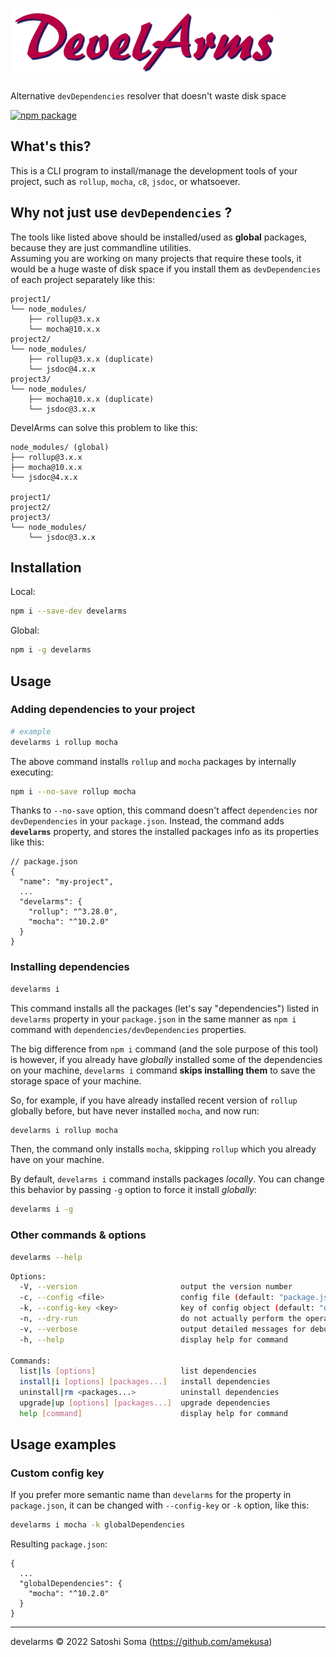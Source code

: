 # ![DevelArms](https://raw.githubusercontent.com/amekusa/develarms/master/logo.png)
Alternative `devDependencies` resolver that doesn't waste disk space

[![npm package](https://img.shields.io/badge/dynamic/json?label=npm%0Apackage&query=%24%5B%27dist-tags%27%5D%5B%27latest%27%5D&url=https%3A%2F%2Fregistry.npmjs.org%2Fdevelarms%2F)](https://www.npmjs.com/package/develarms)


## What's this?
This is a CLI program to install/manage the development tools of your project, such as `rollup`, `mocha`, `c8`, `jsdoc`, or whatsoever.

## Why not just use `devDependencies` ?
The tools like listed above should be installed/used as **global** packages, because they are just commandline utilities.<br>
Assuming you are working on many projects that require these tools, it would be a huge waste of disk space if you install them as `devDependencies` of each project separately like this:

```
project1/
└── node_modules/
    ├── rollup@3.x.x
    └── mocha@10.x.x
project2/
└── node_modules/
    ├── rollup@3.x.x (duplicate)
    └── jsdoc@4.x.x
project3/
└── node_modules/
    ├── mocha@10.x.x (duplicate)
    └── jsdoc@3.x.x
```

DevelArms can solve this problem to like this:

```
node_modules/ (global)
├── rollup@3.x.x
├── mocha@10.x.x
└── jsdoc@4.x.x

project1/
project2/
project3/
└── node_modules/
    └── jsdoc@3.x.x
```

## Installation

Local:
```sh
npm i --save-dev develarms
```

Global:
```sh
npm i -g develarms
```

## Usage

### Adding dependencies to your project
```sh
# example
develarms i rollup mocha
```

The above command installs `rollup` and `mocha` packages by internally executing:

```sh
npm i --no-save rollup mocha
```

Thanks to `--no-save` option, this command doesn't affect `dependencies` nor `devDependencies` in your `package.json`. Instead, the command adds **`develarms`** property, and stores the installed packages info as its properties like this:

```jsonc
// package.json
{
  "name": "my-project",
  ...
  "develarms": {
    "rollup": "^3.28.0",
    "mocha": "^10.2.0"
  }
}
```

### Installing dependencies
```sh
develarms i
```

This command installs all the packages (let's say "dependencies") listed in `develarms` property in your `package.json` in the same manner as `npm i` command with `dependencies/devDependencies` properties.

The big difference from `npm i` command (and the sole purpose of this tool) is however, if you already have *globally* installed some of the dependencies on your machine, `develarms i` command **skips installing them** to save the storage space of your machine.

So, for example, if you have already installed recent version of `rollup` globally before, but have never installed `mocha`, and now run:

```sh
develarms i rollup mocha
```

Then, the command only installs `mocha`, skipping `rollup` which you already have on your machine.

By default, `develarms i` command installs packages *locally*. You can change this behavior by passing `-g` option to force it install *globally*:

```sh
develarms i -g
```

### Other commands & options

```sh
develarms --help
```

```sh
Options:
  -V, --version                       output the version number
  -c, --config <file>                 config file (default: "package.json")
  -k, --config-key <key>              key of config object (default: "develarms")
  -n, --dry-run                       do not actually perform the operation
  -v, --verbose                       output detailed messages for debug
  -h, --help                          display help for command

Commands:
  list|ls [options]                   list dependencies
  install|i [options] [packages...]   install dependencies
  uninstall|rm <packages...>          uninstall dependencies
  upgrade|up [options] [packages...]  upgrade dependencies
  help [command]                      display help for command
```

## Usage examples

### Custom config key
If you prefer more semantic name than `develarms` for the property in `package.json`, it can be changed with `--config-key` or `-k` option, like this:

```sh
develarms i mocha -k globalDependencies
```

Resulting `package.json`:

```jsonc
{
  ...
  "globalDependencies": {
    "mocha": "^10.2.0"
  }
}
```

---

develarms &copy; 2022 Satoshi Soma (https://github.com/amekusa)